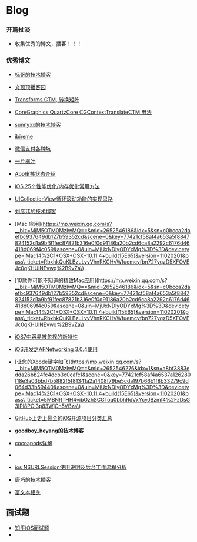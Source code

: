 # Blog

### 开篇扯淡

* 收集优秀的博文，播客！！！

### 优秀博文

* [标哥的技术播客](http://www.henishuo.com/about-biaoge/)
* [文顶顶播客园](http://www.cnblogs.com/wendingding)
* [Transforms CTM, 转换矩阵](http://donbe.blog.163.com/blog/static/138048021201061054243442/)
* [CoreGraphics QuartzCore CGContextTranslateCTM 用法](http://www.tuicool.com/articles/Er6VNf6)
* [sunnyxx的技术博客](http://blog.sunnyxx.com/)
* [ibireme ](http://blog.ibireme.com/author/ibireme/page/2/)
* [微信支付各种坑](http://www.mamicode.com/info-detail-1008016.html)
* [一片枫叶](http://www.cnblogs.com/smileEvday/)
* [App审核状态介绍](https://developer.apple.com/library/ios/documentation/LanguagesUtilities/Conceptual/iTunesConnect_Guide_zh_TW/Chapters/ChangingAppStatus.html)
* [iOS 25个性能优化\/内存优化常用方法](http://www.2cto.com/kf/201505/401059.html)
* [UICollectionView循环滚动功能的实现思路](http://blog.csdn.net/aa_________/article/details/50611210)
* [刘彦玮的技术博客](http://liuyanwei.jumppo.com/)
* [Mac 应用](https://mp.weixin.qq.com/s?__biz=MjM5OTM0MzIwMQ==&mid=2652546186&idx=5&sn=c0bcca2daefbc937649db127b59352cd&scene=0&key=77421cf58af4a653a5f8847824152d1a9bf91fec87821b316e0f0d91186a20b2cd6ca8a2292c6176d46418d069f4c059&ascene=0&uin=MjUxNDIyODYxMg%3D%3D&devicetype=iMac14%2C1+OSX+OSX+10.11.4+build(15E65)&version=11020201&pass\_ticket=RbxhkQuKLBzuLvvVhnRKCHvWfuemcyfbn727yqzD5XFOVEJc0qKHUlNEvwq%2B9vZa\)
* [10款你可能不知道的精致Mac应用](https://mp.weixin.qq.com/s?__biz=MjM5OTM0MzIwMQ==&mid=2652546186&idx=5&sn=c0bcca2daefbc937649db127b59352cd&scene=0&key=77421cf58af4a653a5f8847824152d1a9bf91fec87821b316e0f0d91186a20b2cd6ca8a2292c6176d46418d069f4c059&ascene=0&uin=MjUxNDIyODYxMg%3D%3D&devicetype=iMac14%2C1+OSX+OSX+10.11.4+build(15E65)&version=11020201&pass\_ticket=RbxhkQuKLBzuLvvVhnRKCHvWfuemcyfbn727yqzD5XFOVEJc0qKHUlNEvwq%2B9vZa\)
* [iOS7中容易被忽视的新特性](http://www.cocoachina.com/industry/20140117/7715.html)
* [iOS开发之AFNetworking 3.0.4使用](http://www.jianshu.com/p/11bb0d4dc649)
* [让您的Xcode键字如飞](https://mp.weixin.qq.com/s?__biz=MjM5OTM0MzIwMQ==&mid=2652546276&idx=1&sn=a8bf3883edda26bb24fc4dcb3c0cafc1&scene=0&key=77421cf58af4a6537a126280f18e3a03bbd7b5882f5f81341a2a1408f79be5cda197b66b1f8b33279c9d064d33b59440&ascene=0&uin=MjUxNDIyODYxMg%3D%3D&devicetype=iMac14%2C1+OSX+OSX+10.11.4+build(15E65)&version=11020201&pass\_ticket=5MBNRTHH4vibOzhSCGToq0bbhRdVxYcyJBzmf4%2FzDsG3IPl8POl3p83WjCn5VBza\)
* [ GitHub上史上最全的iOS开源项目分类汇总](http://blog.csdn.net/Arodung/article/details/50846546)
* **[ goodboy\_heyang的技术博客](https://yq.aliyun.com/users/1218560295906326)**
* [cocoapods详解](http://www.cnblogs.com/DWdan/p/4689403.html)
* 
* [ios NSURLSession使用说明及后台工作流程分析 ](http://blog.csdn.net/codywangziham01/article/details/38066543)

* [唐巧的技术播客](http://blog.devtang.com/)
* [富文本相关](http://www.2cto.com/kf/201606/517522.html)


## 面试题

* [知乎iOS面试题](http://www.zhihu.com/question/19604641?sort=created&page=3)
* 

